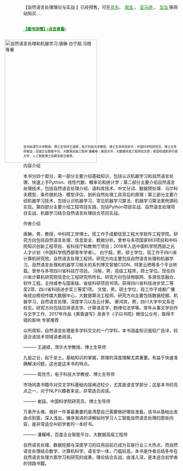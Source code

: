  【自然语言处理理论与实战 】</a>已经预售，可在<a href="https://search.jd.com/Search?keyword=%E8%87%AA%E7%84%B6%E8%AF%AD%E8%A8%80%E5%A4%84%E7%90%86%E7%90%86%E8%AE%BA%E4%B8%8E%E5%AE%9E%E6%88%98&enc=utf-8&wq=%E8%87%AA%E7%84%B6%E8%AF%AD%E8%A8%80%E5%A4%84%E7%90%86%E7%90%86%E8%AE%BA%E4%B8%8E%E5%AE%9E%E6%88%98&pvid=2c9d66d27b764755a0e28a3849856546" style="color:green">京东</a>、
<a href=" https://s.taobao.com/search?q=%E8%87%AA%E7%84%B6%E8%AF%AD%E8%A8%80%E5%A4%84%E7%90%86%E7%90%86%E8%AE%BA%E4%B8%8E%E5%AE%9E%E6%88%98&imgfile=&commend=all&ssid=s5-e&search_type=item&sourceId=tb.index&spm=a21bo.2017.201856-taobao-item.1&ie=utf8&initiative_id=tbindexz_20170306" style="color:green">
淘宝
</a>、
<a href="https://www.amazon.cn/s/ref=nb_sb_noss?__mk_zh_CN=%E4%BA%9A%E9%A9%AC%E9%80%8A%E7%BD%91%E7%AB%99&url=search-alias%3Daps&field-keywords=%E8%87%AA%E7%84%B6%E8%AF%AD%E8%A8%80%E5%A4%84%E7%90%86%E7%90%86%E8%AE%BA%E4%B8%8E%E5%AE%9E%E6%88%98 " style="color:green">
亚马逊
</a>、
<a href="http://search.dangdang.com/?key=%D7%D4%C8%BB%D3%EF%D1%D4%B4%A6%C0%ED%C0%ED%C2%DB%D3%EB%CA%B5%D5%BD&act=input " style="color:green">
当当
</a>等网站购买....
<br/><br/>



<a href="https://www.cnblogs.com/baiboy/p/nlpbook.html" style="font-weight:bold;font-size:13px;font-family:Times New Roman;color:green;"  alt="点击此链接，查看详细信息."  title="点击此链接，查看详细信息"  >【图书详情】(点击查看)</a>

<br/>
<a href="https://item.jd.com/30152156742.html" >
<img  src="https://images2018.cnblogs.com/blog/380252/201807/380252-20180703174540634-442109587.jpg"  style=" margin: -5px 2px -70px -60px;height:400px; width: 300px"  alt="自然语言处理和机器学习:唐聃 白宁超 冯暄 等著"  title="自然语言处理和机器学习:唐聃 白宁超 冯暄 等著" ></img>
</a>

<p  style="font-size:10px;font-family:"serif"; ">
该书由清华大学教授、博士生导师王道顺；电子科技大学教授、博士生导师周世杰；中国科学院研究员、博士生导师崔喆；百度企业智能平台，大数据高级工程师 潘耀峰；美团点评，大数据研发工程师陆志君；英国哈德斯菲尔德大学，人工智能博士张朝龙联合推荐。
</p>


内容介绍

本书分四个部分，第一部分主要介绍基础知识，包括认识机器学习和自然语言处理、快速上手Python、线性代数、概率论和统计学；第二部分主要介绍自然语言处理技术，包括自然语言处理介绍、语料库技术、中文分词、数据预处理、马尔科夫模型、条件随机场、模型评估、剖析自然处理工具背后的原理；第三部分主要介绍机器学习技术，包括认识机器学习、常见机器学习算法、机器学习算法案例源码实现。第四部分主要介绍工程项目实践，包括Python项目实战、自然语言处理项目实战、机器学习结合自然语言处理综合项目实战。

作者介绍

唐聃，男，教授，中科院工学博士。现工作于成都信息工程大学软件工程学院。研究方向包括自然语言处理、信息安全、数据分析。曾参与多项国家863项目和中科院知识创新工程项目、省科技厅和教育厅项目；2016年入选中国科学院西部之光人才计划（中国科学院西部青年学者）。
白宁超，男，硕士学位。现工作于四川省计算机研究院，自然语言处理工程师。研究方向主要包括自然语言处理和机器学习，自然语言处理和机器学习相关的系列博文曾被CSDN、阿里云栖等多个平台转载。曾参与多项四川省科技厅项目。
冯暄，男，高级工程师，硕士学位。现任四川省计算机研究院信息化工程研究所所长。研究方向包括物联网、多源信息融合、软件工程。主持或参与国家级、省级科研项目16项。获得四川省科技进步奖二等奖2项、四川省科技进步奖三等奖1项。
文俊，男，硕士学位，现工作于成都广播电视台橙视传媒大数据中心，大数据算法工程师。研究方向主要包括数据挖掘、机器学习、自然语言处理、深度学习以及云计算。
卿鸿宾，男，四川大学中文系在校生。研究方向包括应用语言学、计算语言学、韵律句法学等。常年从事文学创作与文字工作，2017年作品《黄昏速写》发表于《子曰书院》微信公众号，取得不错的影响
专家推荐

众所周知，自然语言处理是多学科交叉的一门学科，本书涵盖知识面较广且详，较适合该技术领域读者阅读。

——— 王道顺，清华大学教授、博士生导师


九层之台，起于垒土。基础知识的掌握，原理的深度理解尤其重要。有益于快速准确解决问题，这也是这本书的特点。

——— 周世杰，电子科技大学教授、博士生导师


市场同类书籍中对交叉学科基础内容阐述较少，尤其是语言学部分；这是本书的亮点之一，对于NLP兴趣者来说，非常适合阅读。

——— 崔喆，中国科学院研究员、博士生导师

 

万事开头难，做好一件事最重要的是清楚自己需要做好哪些准备。该书从基础出发由点到面，深入浅出，循序渐进的讲解如何学习人工智能自然语言处理的那些内容，是非常适合AI初学者的一本好书。

——— 潘耀峰，百度企业智能平台，大数据高级工程师



自然语言处理、数据挖掘与深度学习的应用目前已成为互联行业三大热点，而自然语言处理结合数学、计算机科学、语言学一体，门槛较高。本书是作者总结多年在自然语言处理方面学习和研究的成果，理论结合实战，由浅入深，是本适合初学者的领路书籍。




